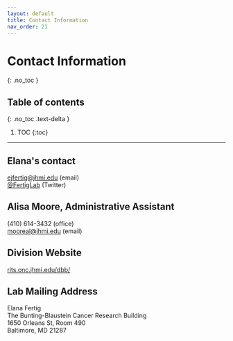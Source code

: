 ```yaml
---
layout: default
title: Contact Information
nav_order: 21
---
```


# Contact Information
{: .no_toc }

## Table of contents
{: .no_toc .text-delta }

1. TOC
{:toc}

---

## Elana's contact
<a href = "mailto:ejfertig@jhmi.edu">ejfertig@jhmi.edu</a> (email)<br>
<a href="https://twitter.com/FertigLab" target="_blank">@FertigLab</a> (Twitter)

## Alisa Moore, Administrative Assistant
(410) 614-3432 (office)<br> 
<a href = "mailto:mooreal@jhmi.edu">mooreal@jhmi.edu</a> (email)

## Division Website

<a href="https://www.rits.onc.jhmi.edu/dbb/" target="_blank">rits.onc.jhmi.edu/dbb/</a>

## Lab Mailing Address

Elana Fertig<br>
The Bunting-Blaustein Cancer Research Building<br>
1650 Orleans St, Room 490<br>
Baltimore, MD 21287


<!-- just_the_docs:
  # Define which collections are used in just-the-docs
  collections:
    # Reference the "tests" collection
    tests:
      # Give the collection a name
      name: Tests
      # Exclude the collection from the navigation
      # Supports true or false (default)
      # nav_exclude: true
      # Fold the collection in the navigation
      # Supports true or false (default)
      # nav_fold: true  # note: this option is new in v0.4
      # Exclude the collection from the search
      # Supports true or false (default)
      # search_exclude: true -->
